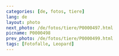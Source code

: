 ```yaml
---
categories: [de, fotos, tiere]
lang: de
layout: photo
next_photo: /de/fotos/tiere/P0000497.html
picname: P0000498
prev_photo: /de/fotos/tiere/P0000499.html
tags: [Fotofalle, Leopard]
---
```

